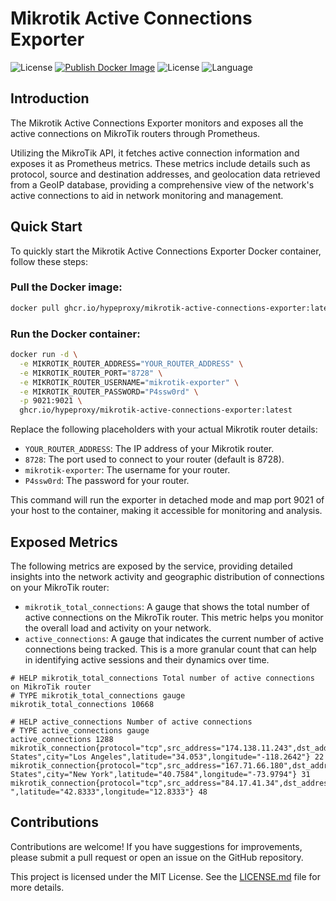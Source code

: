 # Mikrotik Active Connections Exporter

![License](https://img.shields.io/badge/Prometheus-Exporter-blueviolet)
[![Publish Docker Image](https://github.com/hypeproxy/mikrotik-active-connections-exporter/actions/workflows/docker-image.yml/badge.svg)](https://github.com/hypeproxy/mikrotik-active-connections-exporter/actions/workflows/docker-image.yml)
![License](https://img.shields.io/badge/License-MIT-lightgrey.svg)
![Language](https://img.shields.io/badge/.NET-8.0%20LTS-blue)

## Introduction

The Mikrotik Active Connections Exporter monitors and exposes all the active connections on MikroTik routers through Prometheus.

Utilizing the MikroTik API, it fetches active connection information and exposes it as Prometheus metrics. These metrics include details such as protocol, source and destination addresses, and geolocation data retrieved from a GeoIP database, providing a comprehensive view of the network's active connections to aid in network monitoring and management.

## Quick Start

To quickly start the Mikrotik Active Connections Exporter Docker container, follow these steps:

### Pull the Docker image:

```bash
docker pull ghcr.io/hypeproxy/mikrotik-active-connections-exporter:latest
```

### Run the Docker container:

```bash
docker run -d \
  -e MIKROTIK_ROUTER_ADDRESS="YOUR_ROUTER_ADDRESS" \
  -e MIKROTIK_ROUTER_PORT="8728" \
  -e MIKROTIK_ROUTER_USERNAME="mikrotik-exporter" \
  -e MIKROTIK_ROUTER_PASSWORD="P4ssw0rd" \
  -p 9021:9021 \
  ghcr.io/hypeproxy/mikrotik-active-connections-exporter:latest
```

Replace the following placeholders with your actual Mikrotik router details:

- `YOUR_ROUTER_ADDRESS`: The IP address of your Mikrotik router.
- `8728`: The port used to connect to your router (default is 8728).
- `mikrotik-exporter`: The username for your router.
- `P4ssw0rd`: The password for your router.

This command will run the exporter in detached mode and map port 9021 of your host to the container, making it accessible for monitoring and analysis.

## Exposed Metrics

The following metrics are exposed by the service, providing detailed insights into the network activity and geographic distribution of connections on your MikroTik router:

- `mikrotik_total_connections`: A gauge that shows the total number of active connections on the MikroTik router. This metric helps you monitor the overall load and activity on your network.
- `active_connections`: A gauge that indicates the current number of active connections being tracked. This is a more granular count that can help in identifying active sessions and their dynamics over time.

```
# HELP mikrotik_total_connections Total number of active connections on MikroTik router
# TYPE mikrotik_total_connections gauge
mikrotik_total_connections 10668

# HELP active_connections Number of active connections
# TYPE active_connections gauge
active_connections 1288
mikrotik_connection{protocol="tcp",src_address="174.138.11.243",dst_address="72.154.87.221",country="United States",city="Los Angeles",latitude="34.053",longitude="-118.2642"} 22
mikrotik_connection{protocol="tcp",src_address="167.71.66.180",dst_address="72.154.87.221",country="United States",city="New York",latitude="40.7584",longitude="-73.9794"} 31
mikrotik_connection{protocol="tcp",src_address="84.17.41.34",dst_address="72.154.87.221",country="Italy",city="-",latitude="42.8333",longitude="12.8333"} 48
```

## Contributions

Contributions are welcome! If you have suggestions for improvements, please submit a pull request or open an issue on the GitHub repository.

This project is licensed under the MIT License. See the [LICENSE.md](LICENSE.md) file for more details.
